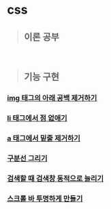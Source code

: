 # css
> ## 이론 공부
<br />


> ## 기능 구현
### [img 태그의 아래 공백 제거하기](https://github.com/ka0824/css/blob/main/img_blank.md)
### [li 태그에서 점 없애기](https://github.com/ka0824/css/blob/main/li_no_dot.md)
### [a 태그에서 밑줄 제거하기](https://github.com/ka0824/css/blob/main/a_no_underline.md)
### [구분선 그리기](https://github.com/ka0824/css/blob/main/contour.md)
### [검색할 때 검색창 동적으로 늘리기](https://github.com/ka0824/css/blob/main/extend_search_box.md)
### [스크롤 바 투명하게 만들기](https://github.com/ka0824/css/blob/main/transparent_scroll_bar.md)

